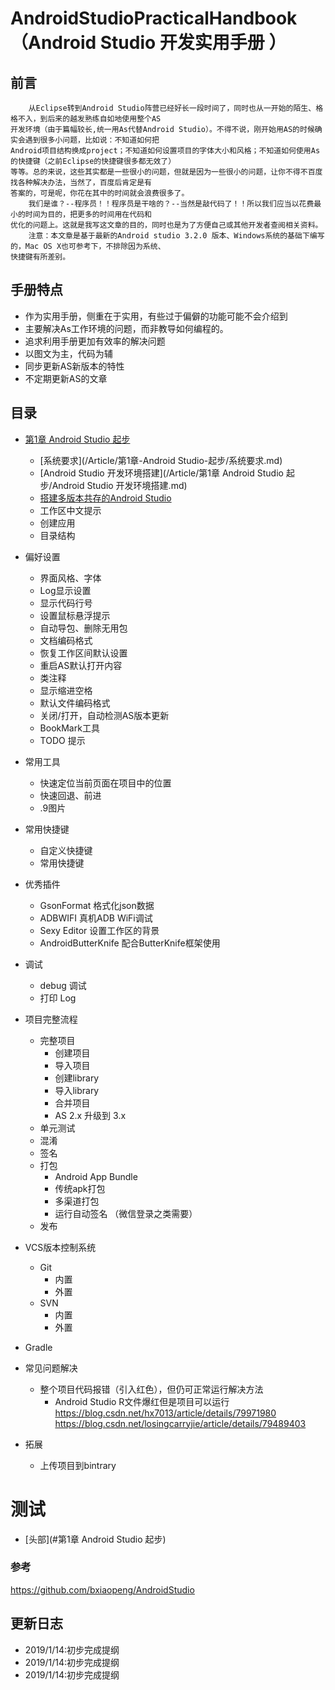 # AndroidStudioPracticalHandbook（Android Studio 开发实用手册 ）

## 前言
```
	从Eclipse转到Android Studio阵营已经好长一段时间了，同时也从一开始的陌生、格格不入，到后来的越发熟练自如地使用整个AS
开发环境（由于篇幅较长,统一用As代替Android Studio）。不得不说，刚开始用AS的时候确实会遇到很多小问题，比如说：不知道如何把
Android项目结构换成project；不知道如何设置项目的字体大小和风格；不知道如何使用As的快捷键（之前Eclipse的快捷键很多都无效了）
等等。总的来说，这些其实都是一些很小的问题，但就是因为一些很小的问题，让你不得不百度找各种解决办法，当然了，百度后肯定是有
答案的，可是呢，你花在其中的时间就会浪费很多了。
	我们是谁？--程序员！！程序员是干啥的？--当然是敲代码了！！所以我们应当以花费最小的时间为目的，把更多的时间用在代码和
优化的问题上。这就是我写这文章的目的，同时也是为了方便自己或其他开发者查阅相关资料。
	注意：本文章是基于最新的Android studio 3.2.0 版本、Windows系统的基础下编写的，Mac OS X也可参考下，不排除因为系统、
快捷键有所差别。
```
## 手册特点
* 作为实用手册，侧重在于实用，有些过于偏僻的功能可能不会介绍到
* 主要解决As工作环境的问题，而非教导如何编程的。
* 追求利用手册更加有效率的解决问题
* 以图文为主，代码为辅
* 同步更新AS新版本的特性
* 不定期更新AS的文章
## 目录
* [第1章 Android Studio 起步](#测试)
  * [系统要求](/Article/第1章-Android Studio-起步/系统要求.md)
  * [Android Studio 开发环境搭建](/Article/第1章 Android Studio 起步/Android Studio 开发环境搭建.md) 
  * [搭建多版本共存的Android Studio](/Article/第2章AndroidStudio起步/AndroidStudio开发环境搭建.md)
  * 工作区中文提示
  * 创建应用
  * 目录结构

* 偏好设置
  * 界面风格、字体
  * Log显示设置
  * 显示代码行号
  * 设置鼠标悬浮提示
  * 自动导包、删除无用包
  * 文档编码格式
  * 恢复工作区间默认设置
  * 重启AS默认打开内容
  * 类注释
  * 显示缩进空格
  * 默认文件编码格式
  * 关闭/打开，自动检测AS版本更新
  * BookMark工具
  * TODO 提示

* 常用工具
  * 快速定位当前页面在项目中的位置
  * 快速回退、前进
  * .9图片

* 常用快捷键
  * 自定义快捷键
  * 常用快捷键

* 优秀插件
  * GsonFormat 格式化json数据
  * ADBWIFI 真机ADB WiFi调试
  * Sexy Editor 设置工作区的背景
  * AndroidButterKnife 配合ButterKnife框架使用 

* 调试
  * debug 调试
  * 打印 Log

* 项目完整流程
  * 完整项目
  	* 创建项目
  	* 导入项目
  	* 创建library
  	* 导入library
  	* 合并项目
  	* AS 2.x 升级到 3.x
  * 单元测试
  * 混淆
  * 签名
  * 打包
  	* Android App Bundle
  	* 传统apk打包
  	* 多渠道打包
  	* 运行自动签名 （微信登录之类需要）
  * 发布

* VCS版本控制系统
  * Git
  	* 内置
  	* 外置
  * SVN
  	* 内置
  	* 外置

* Gradle

* 常见问题解决
   * 整个项目代码报错（引入红色），但仍可正常运行解决方法
     * Android Studio R文件爆红但是项目可以运行
       https://blog.csdn.net/hx7013/article/details/79971980
       https://blog.csdn.net/losingcarryjie/article/details/79489403

 * 拓展

    * 上传项目到bintrary
# 测试
* [头部](#第1章 Android Studio 起步)


   

   

### 参考
https://github.com/bxiaopeng/AndroidStudio

## 更新日志
* 2019/1/14:初步完成提纲
* 2019/1/14:初步完成提纲
* 2019/1/14:初步完成提纲